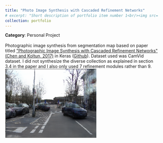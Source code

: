 ```yaml
---
title: "Photo Image Synthesis with Cascaded Refinement Networks"
# excerpt: "Short description of portfolio item number 1<br/><img src='/images/500x300.png'>"
collection: portfolio
---
```


**Category**: Personal Project<br/><br/>
Photographic image synthesis from segmentation map based on paper titled ["Photographic Image Synthesis with Cascaded Refinement Networks" (Chen and Koltun, 2017)]((https://arxiv.org/abs/1707.09405)) in Keras ([Github](https://github.com/rrwiyatn/deep-learning/tree/master/photo_image_synthesis_CRN)). Dataset used was CamVid dataset. I did not synthesize the diverse collection as explained in section 3.4 in the paper and I also only used 7 refinement modules rather than 9.​<br/>
<img src='/images/crn.png'>
